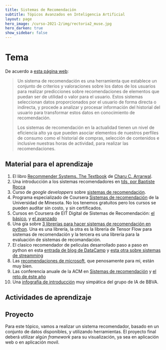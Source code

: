 ```yaml
---
title: Sistemas de Recomendación 
subtitle: Tópicos Avanzados en Inteligencia Artificial 
layout: page
hero_image: /curso-2021-2/img/rectoria2_muse.jpg
hero_darken: true
show_sidebar: false
---
```


# Tema

De acuerdo a [esta página web](https://www.grapheverywhere.com/sistemas-de-recomendacion-que-son-tipos-y-ejemplos/):

> Un sistema de recomendación es una herramienta que establece un conjunto de criterios y valoraciones sobre los datos de los usuarios para realizar predicciones sobre recomendaciones de elementos que puedan ser de utilidad o valor para el usuario. Estos sistemas seleccionan datos proporcionados por el usuario de forma directa o indirecta, y procede a analizar y procesar información del historial del usuario para transformar estos datos en conocimiento de recomendación.
>
> Los sistemas de recomendación en la actualidad tienen un nivel de eficiencia alto ya que pueden asociar elementos de nuestros perfiles de consumo como el historial de compras, selección de contenidos e inclusive nuestras horas de actividad, para realizar las recomendaciones.


## Material para el aprendizaje

1. El libro [Recommender Systems. The Textbook](http://www.charuaggarwal.net/Recommender-Systems.pdf) de [Charu C. Arrarwal](http://www.charuaggarwal.net).
2. Una introducción a los sistemas recomendadores en [tds, por Baptiste Rocca](https://towardsdatascience.com/introduction-to-recommender-systems-6c66cf15ada)
3. Curso de *google developpers* sobre [sistemas de recomendación](https://developers.google.com/machine-learning/recommendation).
4. Programa especializado de Coursera [Sistemas de recomendación](https://www.coursera.org/specializations/recommender-systems) de la Universidad de Minesota. No los tenemos gratuitos pero los cursos se pueden auditar sin costo, y sin certificados.
5. Cursos en Coursera de EIT Digital de Sistemas de Recomendación: [el básico](https://www.coursera.org/learn/basic-recommender-systems), y [el avanzado](https://www.coursera.org/learn/advanced-recommender-systems)
6. Una gía sobre [3 librerías para hacer sistemas de recomendación en python](https://towardsdatascience.com/top-3-python-package-to-learn-the-recommendation-system-bb11a916b8ff). Una es una librería, la otra es la librería de Tensor Flow para sistemas de recomendación y la tercera es una librería para la evaluación de sistemas de recomandación.
7. El clasico recomendador de películas desarrollado paso a paso en python en esta [entrada de blog de DataCamp](https://www.datacamp.com/tutorial/recommender-systems-python) y [esta otra sobre sistemas de streamming](https://www.datacamp.com/tutorial/streaming-platform-analysis)
8. Las [recomendaciones de microsoft](https://github.com/microsoft/recommenders), que penosamente para mi, están muy bien.
9. Las conferencia anuale de la ACM en [Sistemas de recomendación](https://recsys.acm.org) y [el reto de éste año](http://www.recsyschallenge.com/2022/)
10. Una [infografía de introducción](https://www.bbvaaifactory.com/recsys/#0) muy simpática del grupo de IA de BBVA.

## Actividades de aprendizaje



## Proyecto

Para este tópico, vamos a realizar un sistema recomendador, basado en un conjunto de datos disponibles, y utilizando herramientas. El proyecto final deberá utilizar algún *framework* para su visualización, ya sea en aplicación web o en aplicación movil.

